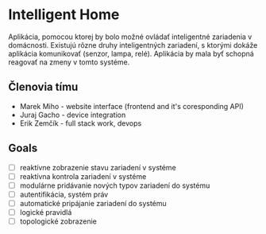 # Intelligent Home

Aplikácia, pomocou ktorej by bolo možné ovládať inteligentné zariadenia v domácnosti. Existujú rôzne druhy inteligentných zariadení, s ktorými dokáže aplikácia komunikovať (senzor, lampa, relé). Aplikácia by mala byť schopná reagovať na zmeny v tomto systéme. 

## Členovia tímu

- Marek Miho - website interface (frontend and it's coresponding API)
- Juraj Gacho - device integration
- Erik Zemčík - full stack work, devops

## Goals
- [ ] reaktívne zobrazenie stavu zariadení v systéme
- [ ] reaktívna kontrola zariadení v systéme
- [ ] modulárne pridávanie nových typov zariadení do systému
- [ ] autentifikácia, systém práv
- [ ] automatické pripájanie zariadení do systému
- [ ] logické pravidlá
- [ ] topologické zobrazenie
